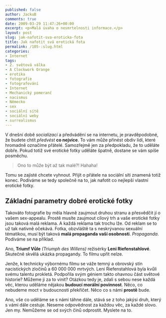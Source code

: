 ```yaml
---
published: false
author: JackuB
comments: true
date: 2009-03-29 11:47:26+00:00
excerpt: <p>Malá úvaha o nesmrtelnosti informace.</p>
layout: post
slug: jak-nafotit-sva-eroticka-fota
title: Jak nafotit svá erotická fota
permalink: /105-:slug.html
categories:
- Internet
tags:
- 2. světová válka
- A Clockwork Orange
- erotika
- fotografie
- fotografování
- Internet
- Mechanický pomeranč
- nacismus
- Německo
- sex
- sociální sítě
- sociální weby
- surrealismus
---
```


V dnešní době _socializací_ a předvádění se na internetu, je pravděpodobné, že budete chtít _předvést_ **co nejvíce**. To vám může přinést obdiv lidí, které hromadně označíme přátelé. Samozřejmě jen za předpokladu, že to uděláte dobře. Pokud totiž své erotické fotky uděláte špatně, dostane se vám spíše posměchu.





<blockquote>Ono to může být až tak malé?! Hahaha!</blockquote>





Tomu se zajisté chcete vyhnout. Přijít o přátele na sociální síti znamená totiž konec. Podíváme se tedy společně na to, jak nafotit co nejlepší vlastní erotické fotky.





## Základní parametry dobré erotické fotky




Takováto fotografie by měla hlavně zaujmout druhou stranu a přesvědčit jí o vašem sex-appealu. Prostě musíte zaujmout cílový trh a vaše erotické fotky jsou taková malá reklama. A každá reklama tak trochu lže. Od reklam se to už tak nativně očekává. Fotka, obzvláště ta s neskrývanou sexuální tématikou, musí být taková **malá propaganda vaší osobnosti**. _Propaganda_. Podíváme se na příklad.







Ano, **Triumf Vůle** _(Triumph des Willens)_ režisérky **Leni Riefenstahlové**. Skutečně skvělá ukázka propagandy. To filmu upřít nelze.





Jenže, k technicky výbornému filmu se váže temný a obrovský stín nacistických zločinů a 60 000 000 mrtvých. Leni Riefenstahlová byla kvůli svému talentu prokletá. Podpořila svým géniem takto ohavnou část světové historie? Můžeme ji za to vinit? Otázkou tedy je, zdali s sebou nese každá věc, kterou uděláme nějakou **budoucí morální povinnost**. Něco, co nebudeme moct v budoucnosti překřičet. Něco co s námi **prostě** bude.

Ano, vše co uděláme se s námi táhne dále, stává se z toho jakýsi druh, který s vámi dále cestuje. Neseme odpovědnost za každou věc, za každé slovo. Jen my. Nemůžeme se od svých činů odprostit. Myslete na to.





